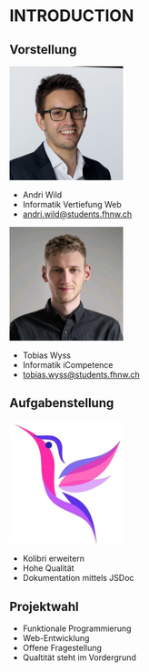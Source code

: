 # INTRODUCTION



## Vorstellung
<div>
  <img src="assets/profile-images/andri-wild.jpg" alt="drawing" width="200"/>
  <ul>
    <li> Andri Wild </li>
    <li> Informatik Vertiefung Web </li>
    <li> <a href="mailto:andri.wild@students.fhnw.ch">andri.wild@students.fhnw.ch</a> </li>
  </ul>
</div>
<div>
  <img src="assets/profile-images/tobias-wyss.jpg" alt="drawing" width="200"/>
  <ul>
    <li> Tobias Wyss </li>
    <li> Informatik iCompetence </li>
    <li> <a href="mailto:tobias.wyss@students.fhnw.ch">tobias.wyss@students.fhnw.ch</a> </li>
  </ul>
</div>




## Aufgabenstellung
<img src="assets/kolibri-logo.jpg" width="200"/>

- Kolibri erweitern 
- Hohe Qualität
- Dokumentation mittels JSDoc



## Projektwahl
- Funktionale Programmierung 
- Web-Entwicklung
- Offene Fragestellung 
- Qualtität steht im Vordergrund
